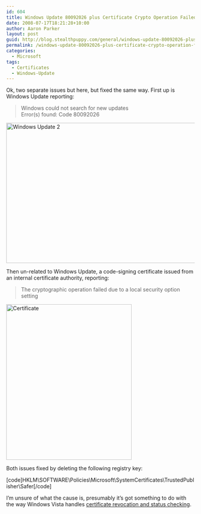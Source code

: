 ```yaml
---
id: 604
title: Windows Update 80092026 plus Certificate Crypto Operation Failed
date: 2008-07-17T18:21:28+10:00
author: Aaron Parker
layout: post
guid: http://blog.stealthpuppy.com/general/windows-update-80092026-plus-certificate-crypto-operation-failed
permalink: /windows-update-80092026-plus-certificate-crypto-operation-failed/
categories:
  - Microsoft
tags:
  - Certificates
  - Windows-Update
---
```

Ok, two separate issues but here, but fixed the same way. First up is Windows Update reporting:

> Windows could not search for new updates  
> Error(s) found: Code 80092026

[<img title="Windows Update 2" src="http://stealthpuppy.com/wp-content/uploads/2008/07/windowsupdate2-thumb.png" border="0" alt="Windows Update 2" width="545" height="374" />](http://stealthpuppy.com/wp-content/uploads/2008/07/windowsupdate2.png)

Then un-related to Windows Update, a code-signing certificate issued from an internal certificate authority, reporting:

> The cryptographic operation failed due to a local security option setting

[<img title="Certificate" src="http://stealthpuppy.com/wp-content/uploads/2008/07/certificate-thumb.png" border="0" alt="Certificate" width="335" height="415" />](http://stealthpuppy.com/wp-content/uploads/2008/07/certificate.png)

Both issues fixed by deleting the following registry key:

[code]HKLM\SOFTWARE\Policies\Microsoft\SystemCertificates\TrustedPublisher\Safer[/code]

I’m unsure of what the cause is, presumably it’s got something to do with the way Windows Vista handles [certificate revocation and status checking](http://technet.microsoft.com/en-us/library/bb457027.aspx).